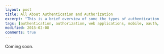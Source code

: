 ```yaml
---
layout: post
title: All About Authentication and Authorization
excerpt: "This is a brief overview of some the types of authentication and authorization when creating web and mobile apps."
tags: [authentication, authorization, web applications, mobile, oauth, openid]
modified: 2015-02-08
comments: true
---
```

Coming soon.

<!--
What is Authentication?
Authentication is being able to confirm the identity of someone or something. Usually this is accomplished by the client supplying a unique password, token or some other unique identifier that only the client would know.

What is Authorization?
Is confirming that the authenticated client has adequate credentials to access something specific such as an administration page.

Some older types of Authentication considered insecure for modern apps that require secure access:
Basic Authentication
Digest Authentication
#

Current Types
Forms Authentication
OAuth 2.0 - Facebook, Google,
OAuth 1.x - Twitter
MFA
Passwordless [here](https://hacks.mozilla.org/2014/10/passwordless-authentication-secure-simple-and-fast-to-deploy/)
  1. The site/app asks the users for for their email or phone number.
  2. The user receives a one time password/token via email or text to login.
  3. The user uses the link with tht token to login to the site
  4. The server logs the user in and uses a session to keep the user logged in while on the site

  Very simple to setup
  No email verification steps
  No passwords to remember

  Tokens in plain text to email
  Users aren't used to this flow and may think it's not as easy
  Potential for emails or texts to not arrive or go to junk mail

User IDs: Email or username?
    Should be case insensitive.

    Email
    Unique
    Verifiable
    How to fix the problem of losing the email address?
    Problems verifying that it is valid. Local part is unfortunately case sensitive. The domain part is not. Weird.

    Check for presence of at least one @ symbol in the address
    Ensure the local-part is no longer than 64 octets
    Ensure the domain is no longer than 255 octets
    Ensure the address is deliverable
    [link](https://www.owasp.org/index.php/Authentication_Cheat_Sheet)

    Username
    Good if publicly visible
    What else?

Passwords

Complexity Recommendations [link](https://www.owasp.org/index.php/Authentication_Cheat_Sheet)
    Password must meet at least 3 out of the following 4 complexity rules
    at least 1 uppercase character (A-Z)
    at least 1 lowercase character (a-z)
    at least 1 digit (0-9)
    at least 1 special character (punctuation) — do not forget to treat space as special characters too
    at least 10 characters
    at most 128 characters
    not more than 2 identical characters in a row (e.g., 111 not allowed)

    Clearly state your password rules when creating an account and changing your password.
    Require uses to enter their password twice to avoid password resets from typos.
    Allow users to retrieve forgotten passwords.
    Don't store passwords and don't implement hash storage unless a vetted library is not available and if it isn't read [this](https://www.owasp.org/index.php/Password_Storage_Cheat_Sheet)
    Only transmit passwords and secure tokens over TLS/SSL.
    Re-authenticate to update sensitive info like password and email address. This will prevent a compromised session from being used.


    Requiring long complex passwords will make your servers less of a target for hackers. Your site won't be unhackable, but at least they'll target your competitor instead.

    Prevent brute force by slowing down tries. Exponentially increasing is a good option.

Forms Based
OAuth - Permission / Authorization
OpenId - Consumer
SAML - Enterprise
FIDO - Passwordless and Universal two factor

How it works?
Who uses it?
Pros
Cons
Resources

OAuth for login

Implicit vs Explicit
Use with SSL

Suggestions
Find
-->